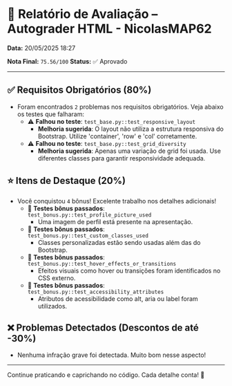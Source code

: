 # 🧪 Relatório de Avaliação – Autograder HTML - NicolasMAP62

**Data:** 20/05/2025 18:27

**Nota Final:** `75.56/100`
**Status:** ✅ Aprovado

---
## ✅ Requisitos Obrigatórios (80%)
- Foram encontrados `2` problemas nos requisitos obrigatórios. Veja abaixo os testes que falharam:
  - ⚠️ **Falhou no teste**: `test_base.py::test_responsive_layout`
    - **Melhoria sugerida**: O layout não utiliza a estrutura responsiva do Bootstrap. Utilize 'container', 'row' e 'col' corretamente.
  - ⚠️ **Falhou no teste**: `test_base.py::test_grid_diversity`
    - **Melhoria sugerida**: Apenas uma variação de grid foi usada. Use diferentes classes para garantir responsividade adequada.

## ⭐ Itens de Destaque (20%)
- Você conquistou `4` bônus! Excelente trabalho nos detalhes adicionais!
  - 🌟 **Testes bônus passados**: `test_bonus.py::test_profile_picture_used`
    - Uma imagem de perfil está presente na apresentação.
  - 🌟 **Testes bônus passados**: `test_bonus.py::test_custom_classes_used`
    - Classes personalizadas estão sendo usadas além das do Bootstrap.
  - 🌟 **Testes bônus passados**: `test_bonus.py::test_hover_effects_or_transitions`
    - Efeitos visuais como hover ou transições foram identificados no CSS externo.
  - 🌟 **Testes bônus passados**: `test_bonus.py::test_accessibility_attributes`
    - Atributos de acessibilidade como alt, aria ou label foram utilizados.

## ❌ Problemas Detectados (Descontos de até -30%)
- Nenhuma infração grave foi detectada. Muito bom nesse aspecto!

---
Continue praticando e caprichando no código. Cada detalhe conta! 💪
